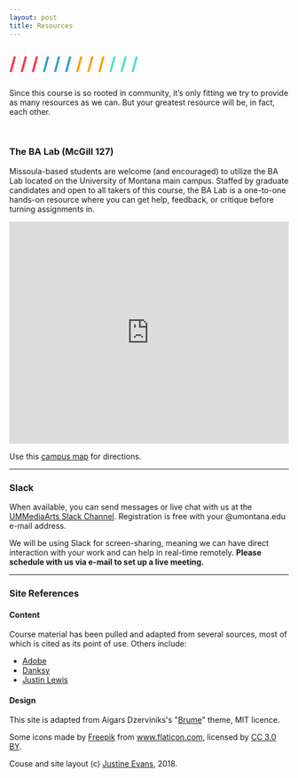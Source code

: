```yaml
---
layout: post
title: Resources
---
```


<div style="margin: 25px 0;">
  <span style="color: #FC315A; font-size: xx-large; font-weight: bold">/ / / </span>
  <span style="color: #33A3C1; font-size: xx-large; font-weight: bold">/ / / </span>
  <span style="color: #F5A205; font-size: xx-large; font-weight: bold">/ / / </span>
  <span style="color: #53DFD3; font-size: xx-large; font-weight: bold">/ / /</span>
</div>

Since this course is so rooted in community, it’s only fitting we try to provide as many resources as we can. But your greatest resource will be, in fact, each other.

<br />

### The BA Lab (McGill 127)
Missoula-based students are welcome (and encouraged) to utilize the BA Lab located on the University of Montana main campus. Staffed by graduate candidates and open to all takers of this course, the BA Lab is a one-to-one hands-on resource where you can get help, feedback, or critique before turning assignments in.

<iframe src="https://calendar.google.com/calendar/embed?mode=WEEK&amp;src=1s1tnc56cnjncqhreim65b7pi0%40group.calendar.google.com&amp;ctz=America/Denver" frameborder="0" scrolling="no" allowfullscreen="" style="width: 100%; height: 400px; background-color: #F5F5F5;"></iframe>

Use this [campus map](https://map.umt.edu/place/48#18/46.86242/-113.98363) for directions.


<hr>


### Slack
When available, you can send messages or live chat with us at the [UMMediaArts Slack Channel](http://mediaarts.slack.com/). Registration is free with your @umontana.edu e-mail address.

We will be using Slack for screen-sharing, meaning we can have direct interaction with your work and can help in real-time remotely. **Please schedule with us via e-mail to set up a live meeting.**


<hr>


### Site References
#### Content
Course material has been pulled and adapted from several sources, most of which is cited as its point of use. Others include:
- [Adobe](http://www.adobe.com/creativecloud.html)
- [Danksy](http://www.adobe.com/creativecloud.html)
- [Justin Lewis](http://www.seazenstudio.com/home/)

#### Design
This site is adapted from Aigars Dzerviniks's "[Brume](https://github.com/aigarsdz/brume)" theme, MIT licence.

Some icons made by <a href="http://www.freepik.com" title="Freepik">Freepik</a> from <a href="https://www.flaticon.com/" title="Flaticon">www.flaticon.com</a>, licensed by <a href="http://creativecommons.org/licenses/by/3.0/" title="Creative Commons BY 3.0" target="_blank">CC 3.0 BY</a>.

Couse and site layout (c) [Justine Evans](mailto:justine.evans@umontana.edu), 2018.
